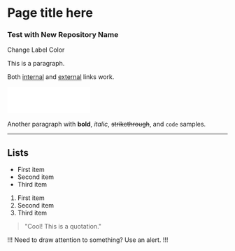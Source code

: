 # Page title here

### Test with New Repository Name

Change Label Color

This is a paragraph.


Both [internal](README.md) and [external](https://example.com) links work.

![Your logo](logo/HXA_logo_dark.png)

Another paragraph with **bold**, _italic_, ~~strikethrough~~, and `code` samples.

---

## Lists

- First item
- Second item
- Third item

1. First item
2. Second item
3. Third item

> "Cool! This is a quotation."

!!!
Need to draw attention to something? Use an alert.
!!!
